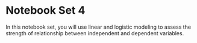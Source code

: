 # Notebook Set 4
In this notebook set, you will use linear and logistic modeling to assess the strength of relationship between independent and dependent variables. 